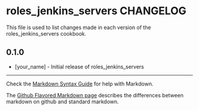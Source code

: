 roles_jenkins_servers CHANGELOG
===============================

This file is used to list changes made in each version of the roles_jenkins_servers cookbook.

0.1.0
-----
- [your_name] - Initial release of roles_jenkins_servers

- - -
Check the [Markdown Syntax Guide](http://daringfireball.net/projects/markdown/syntax) for help with Markdown.

The [Github Flavored Markdown page](http://github.github.com/github-flavored-markdown/) describes the differences between markdown on github and standard markdown.
